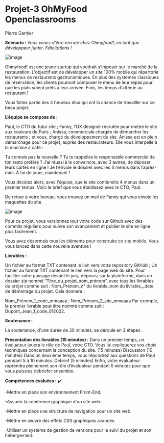 # Projet-3   OhMyFood  Openclassrooms
Pierre Garnier


**Scénario :**
*Vous venez d’être recruté chez Ohmyfood!, en tant que développeur junior. Félicitations !*

![image](https://user-images.githubusercontent.com/99326841/165525172-78ea6550-30a5-4646-889b-c4e294dbd5cf.png)


Ohmyfood! est une jeune startup qui voudrait s'imposer sur le marché de la restauration. L'objectif est de développer un site 100% mobile qui répertorie les menus de restaurants gastronomiques. En plus des systèmes classiques de réservation, les clients pourront composer le menu de leur repas pour que les plats soient prêts à leur arrivée. Finis, les temps d'attente au restaurant !

Vous faites partie des 4 heureux élus qui ont la chance de travailler sur ce beau projet.


**L’équipe se compose de :**

Paul, le CTO du futur site ;
Fanny, l’UX designer recrutée pour mettre le site aux couleurs de Paris ;
Anissa, commerciale chargée de démarcher les restaurants ;
et vous, chargé du développement du site.
Anissa est en plein démarchage pour ce projet, auprès des restaurateurs. Elle vous interpelle à la machine à café :

Tu connais pas la nouvelle ? Tu te rappelles le responsable commercial de ton resto préféré ? J’ai réussi à le convaincre, avec 3 autres, de déposer leurs cartes en ligne ! Je t’envoie le dossier avec les 4 menus dans l’après-midi. À toi de jouer, maintenant !

Vous décidez alors, avec l’équipe, que le site contiendra 4 menus dans un premier temps. Voici le brief que vous établissez avec le CTO, Paul.

De retour à votre bureau, vous trouvez un mail de Fanny qui vous envoie les maquettes du site.


![image](https://user-images.githubusercontent.com/99326841/165524900-54c80991-0b46-49b9-9eff-46a750730871.png)
 

Pour ce projet, vous versionnez tout votre code sur Github avec des commits réguliers pour suivre son avancement et publier le site en ligne plus facilement.

Vous avez désormais tous les éléments pour construire ce site mobile. Vous vous lancez dans cette nouvelle aventure !

**Livrables :**

Un fichier au format TXT contenant le lien vers votre repository GitHub ;
Un fichier au format TXT contenant le lien vers la page web du site.
Pour faciliter votre passage devant le jury, déposez sur la plateforme, dans un dossier zip nommé “Titre_du_projet_nom_prénom”, avec tous les livrables du projet comme suit : Nom_Prénom_n° du livrable_nom du livrable__date de démarrage du projet. Cela donnera :  

Nom_Prénom_1_code_mmaaaa ;
Nom_Prénom_2_site_mmaaaa
Par exemple, le premier livrable peut être nommé comme suit : Dupont_Jean_1_code_012022.

**Soutenance :**

La soutenance, d'une durée de 30 minutes,  se déroule en 3 étapes :

**Présentation des livrables (15 minutes) :**
Dans un premier temps, un évaluateur jouera le rôle de Paul, votre CTO. Vous lui expliquerez vos choix techniques concernant la conception du site. (15 minutes)
Discussion (10 minutes) 
Dans un deuxième temps, vous répondrez aux questions de Paul pendant 5 à 10 minutes.
Debrief (5 minutes)
Enfin, votre évaluateur reprendra pleinement son rôle d’évaluateur pendant 5 minutes pour que vous puissiez débriefer ensemble.

**Compétences évaluées :** ✔️

-Mettre en place son environnement Front-End.

-Assurer la cohérence graphique d'un site web.

-Mettre en place une structure de navigation pour un site web.

-Mettre en œuvre des effets CSS graphiques avancés.

-Utiliser un système de gestion de versions pour le suivi du projet et son hébergement.

